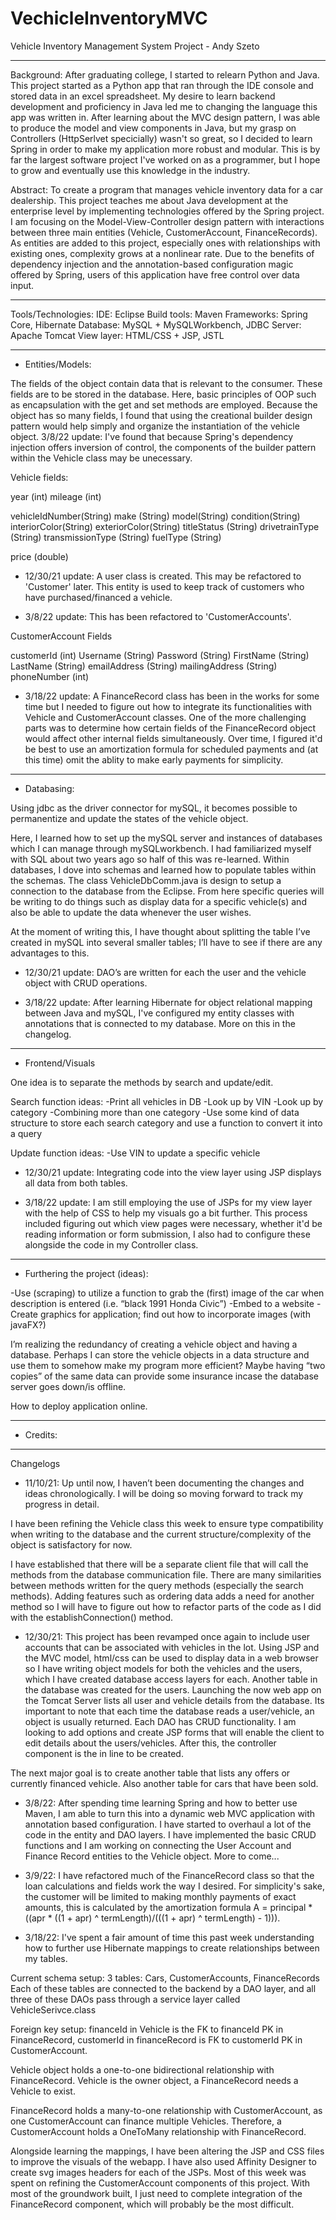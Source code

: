 # VechicleInventoryMVC

Vehicle Inventory Management System Project - Andy Szeto

-----------------
Background: After graduating college, I started to relearn Python and Java. This project started as a Python app that ran through the IDE console and stored data in an excel spreadsheet. My desire to learn backend development and proficiency in Java led me to changing the language this app was written in. After learning about the MVC design pattern, I was able to produce the model and view components in Java, but my grasp on Controllers (HttpSerlvet specicially) wasn't so great, so I decided to learn Spring in order to make my application more robust and modular. This is by far the largest software project I've worked on as a programmer, but I hope to grow and eventually use this knowledge in the industry.

Abstract: To create a program that manages vehicle inventory data for a car dealership. This project teaches me about Java development at the enterprise level by implementing technologies offered by the Spring project. I am focusing on the Model-View-Controller design pattern with interactions between three main entities (Vehicle, CustomerAccount, FinanceRecords). As entities are added to this project, especially ones with relationships with existing ones, complexity grows at a nonlinear rate. Due to the benefits of dependency injection and the annotation-based configuration magic offered by Spring, users of this application have free control over data input.

-----------------
Tools/Technologies:
IDE: Eclipse 
Build tools: Maven
Frameworks: Spring Core, Hibernate
Database: MySQL + MySQLWorkbench, JDBC
Server: Apache Tomcat 
View layer: HTML/CSS + JSP, JSTL

-----------------
- Entities/Models:

The fields of the object contain data that is relevant to the consumer. These fields are to be stored in the database. Here, basic principles of OOP such as encapsulation with the get and set methods are employed. Because the object has so many fields, I found that using the creational builder design pattern would help simply and organize the instantiation of the vehicle object. 3/8/22 update: I've found that because Spring's dependency injection offers inversion of control, the components of the builder pattern within the Vehicle class may be unecessary. 

Vehicle fields:

year (int)
mileage (int)

vehicleIdNumber(String)
make (String)
model(String)
condition(String)
interiorColor(String)
exteriorColor(String)
titleStatus (String)
drivetrainType (String)
transmissionType (String)
fuelType (String)

price (double)

- 12/30/21 update: 
A user class is created. This may be refactored to 'Customer' later. This entity is used to keep track of customers who have purchased/financed a vehicle.

- 3/8/22 update: This has been refactored to 'CustomerAccounts'.

CustomerAccount Fields

customerId (int)
Username (String)
Password (String)
FirstName (String)
LastName (String)
emailAddress (String)
mailingAddress (String)
phoneNumber (int)

- 3/18/22 update:
A FinanceRecord class has been in the works for some time but I needed to figure out how to integrate its functionalities with Vehicle and CustomerAccount classes. One of the more challenging parts was to determine how certain fields of the FinanceRecord object would affect other internal fields simultaneously.  Over time, I figured it'd be best to use an amortization formula for scheduled payments and (at this time) omit the ablity to make early payments for simplicity. 


-----------------
- Databasing:

Using jdbc as the driver connector for mySQL, it becomes possible to permanentize and update the states of the vehicle object. 

Here, I learned how to set up the mySQL server and instances of databases which I can manage through mySQLworkbench. I had familiarized myself with SQL about two years ago so half of this was re-learned. Within databases, I dove into schemas and learned how to populate tables within the schemas. The class VehicleDbComm.java is design to setup a connection to the database from the Eclipse. From here specific queries will be writing to do things such as display data for a specific vehicle(s) and also be able to update the data whenever the user wishes.

At the moment of writing this, I have thought about splitting the table I’ve created in mySQL into several smaller tables; I’ll have to see if there are any advantages to this. 

- 12/30/21 update: 
DAO’s are written for each the user and the vehicle object with CRUD operations. 

- 3/18/22 update:
After learning Hibernate for object relational mapping between Java and mySQL, I've configured my entity classes with annotations that is connected to my database. More on this in the changelog.


-----------------
- Frontend/Visuals

One idea is to separate the methods by search and update/edit.

Search function ideas:
-Print all vehicles in DB
-Look up by VIN
-Look up by category
-Combining more than one category
-Use some kind of data structure to store each search category and use a function to convert it into a query

Update function ideas:
-Use VIN to update a specific vehicle

- 12/30/21 update: 
Integrating code into the view layer using JSP displays all data from both tables.

- 3/18/22 update:
I am still employing the use of JSPs for my view layer with the help of CSS to help my visuals go a bit further. This process included figuring out which view pages were necessary, whether it'd be reading information or form submission, I also had to configure these alongside the code in my Controller class.

-----------------
- Furthering the project (ideas):

-Use (scraping) to utilize a function to grab the (first) image of the car when description is entered (i.e. “black 1991 Honda Civic”)
-Embed to a website
-Create graphics for application; find out how to incorporate images (with javaFX?)

I’m realizing the redundancy of creating a vehicle object and having a database. Perhaps I can store the vehicle objects in a data structure and use them to somehow make my program more efficient? Maybe having “two copies” of the same data can provide some insurance incase the database server goes down/is offline.

How to deploy application online.

-----------------
- Credits:

-----------------
Changelogs

- 11/10/21:
Up until now, I haven’t been documenting the changes and ideas chronologically. I will be doing so moving forward to track my progress in detail. 

I have been refining the Vehicle class this week to ensure type compatibility when writing to the database and the current structure/complexity of the object is satisfactory for now. 

I have established that there will be a separate client file that will call the methods from the database communication file. There are many similarities between methods written for the query methods (especially the search methods). Adding features such as ordering data adds a need for another method so I will have to figure out how to refactor parts of the code as I did with the establishConnection() method. 


- 12/30/21:
This project has been revamped once again to include user accounts that can be associated with vehicles in the lot. Using JSP and the MVC model, html/css can be used to display data in a web browser so I have writing object models for both the vehicles and the users, which I have created database access layers for each. Another table in the database was created for the users. Launching the now web app on the Tomcat Server lists all user and vehicle details from the database. Its important to note that each time the database reads a user/vehicle, an object is usually returned. Each DAO has CRUD functionality. I am looking to add options and create JSP forms that will enable the client to edit details about the users/vehicles. After this, the controller component is the in line to be created.

The next major goal is to create another table that lists any offers or currently financed vehicle. Also another table for cars that have been sold.

- 3/8/22:
After spending time learning Spring and how to better use Maven, I am able to turn this into a dynamic web MVC application with annotation based configuration. I have started to overhaul a lot of the code in the entity and DAO layers. I have implemented the basic CRUD functions and I am working on connecting the User Account and Finance Record entities to the Vehicle object. More to come...

- 3/9/22:
I have refactored much of the FinanceRecord class so that the loan calculations and fields work the way I desired. For simplicity's sake, the customer will be limited to making monthly payments of exact amounts, this is calculated by the amortization formula A = principal * ((apr * ((1 + apr) ^ termLength)/(((1 + apr) ^ termLength) - 1))). 

- 3/18/22:
I've spent a fair amount of time this past week understanding how to further use Hibernate mappings to create relationships between my tables. 

Current schema setup:
3 tables: Cars, CustomerAccounts, FinanceRecords
Each of these tables are connected to the backend by a DAO layer, and all three of these DAOs pass through a service layer called VehicleSerivce.class

Foreign key setup: financeId in Vehicle is the FK to financeId PK in FinanceRecord, customerId in financeRecord is FK to customerId PK in CustomerAccount.

Vehicle object holds a one-to-one bidirectional relationship with FinanceRecord. Vehicle is the owner object, a FinanceRecord needs a Vehicle to exist. 

FinanceRecord holds a many-to-one relationship with CustomerAccount, as one CustomerAccount can finance multiple Vehicles. Therefore, a CustomerAccount holds a OneToMany relationship with FinanceRecord.

Alongside learning the mappings, I have been altering the JSP and CSS files to improve the visuals of the webapp. I have also used Affinity Designer to create svg images headers for each of the JSPs. Most of this week was spent on refining the CustomerAccount components of this project. With most of the groundwork built, I just need to complete integration of the FinanceRecord component, which will probably be the most difficult. 
